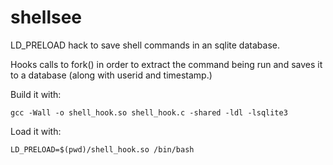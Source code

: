# shellsee

LD_PRELOAD hack to save shell commands in an sqlite database. 

Hooks calls to fork() in order to extract the command being run and saves it to a database (along with userid and timestamp.)

Build it with:

```
gcc -Wall -o shell_hook.so shell_hook.c -shared -ldl -lsqlite3
```

Load it with:
```
LD_PRELOAD=$(pwd)/shell_hook.so /bin/bash
```

